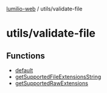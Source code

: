 [lumilio-web](../../modules.md) / utils/validate-file

# utils/validate-file

## Functions

- [default](functions/default.md)
- [getSupportedFileExtensionsString](functions/getSupportedFileExtensionsString.md)
- [getSupportedRawExtensions](functions/getSupportedRawExtensions.md)
